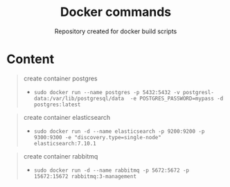 <h1 align="center"> Docker commands </h1>

<p align="center"> Repository created for docker build scripts </p>

# Content

> create container postgres 
> - `sudo docker run --name postgres -p 5432:5432 -v postgresl-data:/var/lib/postgresql/data  -e POSTGRES_PASSWORD=mypass -d postgres:latest` 

> create container elasticsearch
> - `sudo docker run -d --name elasticsearch -p 9200:9200 -p 9300:9300 -e "discovery.type=single-node" elasticsearch:7.10.1`

> create container rabbitmq
> - `sudo docker run -d --name rabbitmq -p 5672:5672 -p 15672:15672 rabbitmq:3-management`
